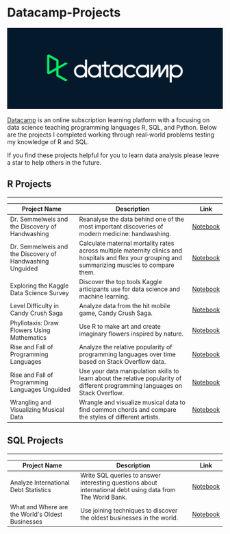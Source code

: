 # Datacamp-Projects

![Datacamp Logo](https://github.com/Ryan-OHanlon/Datacamp-Projects/blob/main/Datacamp-Logo.png)

[Datacamp](https://www.datacamp.com/) is an online subscription learning platform with a focusing on data science teaching programming languages R, SQL, and Python. Below are the projects I completed working through real-world problems testing my knowledge of R and SQL.

If you find these projects helpful for you to learn data analysis please leave a star to help others in the future.

## R Projects
------------
| Project Name        | Description           | Link  |
| ------------- |-------------| -----|
| Dr. Semmelweis and the Discovery of Handwashing   | Reanalyse the data behind one of the most important discoveries of modern medicine: handwashing. | [Notebook](https://github.com/Ryan-OHanlon/Datacamp-Projects/blob/main/R%20Projects/Dr.%20Semmelweis%20and%20the%20Discovery%20of%20Handwashing/notebook.ipynb) |
| Dr. Semmelweis and the Discovery of Handwashing Unguided  | Calculate maternal mortality rates across multiple maternity clinics and hospitals and flex your grouping and summarizing muscles to compare them. | [Notebook](https://github.com/Ryan-OHanlon/Datacamp-Projects/blob/main/R%20Projects/Dr.%20Semmelweis%20and%20the%20Discovery%20of%20Handwashing_Unguided/notebook.ipynb) |
| Exploring the Kaggle Data Science Survey      | Discover the top tools Kaggle articipants use for data science and machine learning. | [Notebook](https://github.com/Ryan-OHanlon/Datacamp-Projects/blob/main/R%20Projects/Exploring%20the%20Kaggle%20Data%20Science%20Survey/notebook.ipynb) |
| Level Difficulty in Candy Crush Saga      | Analyze data from the hit mobile game, Candy Crush Saga. | [Notebook](https://github.com/Ryan-OHanlon/Datacamp-Projects/blob/main/R%20Projects/Level%20Difficulty%20in%20Candy%20Crush%20Saga/notebook.ipynb) |
| Phyllotaxis: Draw Flowers Using Mathematics      | Use R to make art and create imaginary flowers inspired by nature.      | [Notebook](https://github.com/Ryan-OHanlon/Datacamp-Projects/blob/main/R%20Projects/Phyllotaxis%20Draw%20Flowers%20Using%20Mathematics/notebook.ipynb)   |
| Rise and Fall of Programming Languages      | Analyze the relative popularity of programming languages over time based on Stack Overflow data.       | [Notebook](https://github.com/Ryan-OHanlon/Datacamp-Projects/blob/main/R%20Projects/Rise%20and%20Fall%20of%20Programming%20Languages/notebook.ipynb)   |
| Rise and Fall of Programming Languages Unguided     | Use your data manipulation skills to learn about the relative popularity of different programming languages on Stack Overflow.       | [Notebook](https://github.com/Ryan-OHanlon/Datacamp-Projects/blob/main/R%20Projects/Rise%20and%20Fall%20of%20Programming%20Languages_Unguided/notebook.ipynb)   |
| Wrangling and Visualizing Musical Data     | Wrangle and visualize musical data to find common chords and compare the styles of different artists.       | [Notebook](https://github.com/Ryan-OHanlon/Datacamp-Projects/blob/main/R%20Projects/Wrangling%20and%20Visualizing%20Musical%20Data/notebook.ipynb)   |

## SQL Projects
------
| Project Name        | Description           | Link  |
| ------------- |-------------| -----|
| Analyze International Debt Statistics      | Write SQL queries to answer interesting questions about international debt using data from The World Bank. | [Notebook](https://github.com/Ryan-OHanlon/Datacamp-Projects/blob/main/SQL%20Projects/Analyze%20International%20Debt%20Statistics/notebook.ipynb) |
| What and Where are the World's Oldest Businesses      | Use joining techniques to discover the oldest businesses in the world.      | [Notebook](https://github.com/Ryan-OHanlon/Datacamp-Projects/blob/main/SQL%20Projects/What%20and%20Where%20are%20the%20World's%20Oldest%20Businesses/notebook.ipynb)   |
